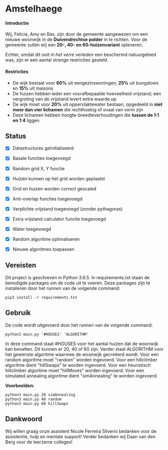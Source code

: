# Amstelhaege
#### Introductie
Wij, Felicia, Amy en Bas, zijn door de gemeente aangewezen om een nieuwe woonwijk in de **Duivendrechtse polder** in te richten. Voor de gemeente zullen wij een **20-, 40- en 60-huizenvariant** opleveren.

Echter, omdat dit *ooit in het verre verleden* een beschermd natuurgebied was, zijn er een aantal strenge restricties gesteld.

#### Restricties
* De wijk bestaat voor **60%** uit eengezinswoningen, **25%** uit bungalows en **15%** uit maisons
* De huizen hebben ieder een voorafbepaalde hoeveelheid vrijstand; een vergroting van de vrijstand levert extra waarde op
* De wijk moet voor **20%** uit oppervlaktewater bestaan, opgedeeld in **niet meer dan vier lichamen** die rechthoekig of ovaal van vorm zijn
* Deze lichamen hebben hoogte-breedteverhoudingen die **tussen de 1:1 en 1:4** liggen


## Status
- [x] Datastructures geïnitialiseerd
- [x] Basale functies toegevoegd
- [x] Random grid X, Y functie
- [x] Huizen kunnen op het grid worden geplaatst
- [x] Grid en huizen worden correct gescaled
- [x] Anti-overlap functies toegevoegd
- [x] Verplichte vrijstand toegevoegd (zonder pythagoras)
- [X] Extra vrijstand calculator functie toegevoegd
- [X] Water toegevoegd
- [X] Random algoritme optimaliseren
- [X] Nieuwe algoritmes toepassen


## Vereisten
Dit project is geschreven in Python 3.6.5. In requirements.txt staan de benodigde packages om de code uit te voeren. Deze packages zijn te installeren door het runnen van de volgende command:
```
pip3 install -r requirements.txt
```

## Gebruik
De code wordt uitgevoerd door het runnen van de volgende command:
```
python3 main.py '#HOUSES' 'ALGORITHM'
```
In deze command staat #HOUSES voor het aantal huizen dat de woonwijk kan bevatten.
Dit kunnen er 20, 40 of 60 zijn. Verder staat ALGORITHM voor het gewenste algoritme waarmee de woonwijk gecreëerd wordt. Voor een random algoritme moet "random" worden ingevoerd. Voor een hillclimber algoritme dient "hillSwaps" te worden ingevoerd. Voor een heuristisch hillclimber algoritme moet "hillMoves" worden ingevoerd. Voor een simulated annealing algoritme dient "simAnnealing" te worden ingevoerd.


**Voorbeelden:**
```
python3 main.py 20 simAnnealing
python3 main.py 40 random
python3 main.py 60 hillSwaps
```

## Dankwoord
Wij willen graag onze assistent Nicole Ferreira Silverio bedanken voor de assistentie, hulp en mentale support! Verder bedanken wij Daan van den Berg voor de leerzame colleges!
